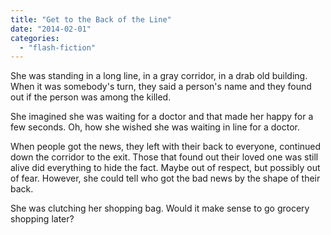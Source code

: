 ```yaml
---
title: "Get to the Back of the Line"
date: "2014-02-01"
categories: 
  - "flash-fiction"
---
```


She was standing in a long line, in a gray corridor, in a drab old building. When it was somebody's turn, they said a person's name and they found out if the person was among the killed.

She imagined she was waiting for a doctor and that made her happy for a few seconds. Oh, how she wished she was waiting in line for a doctor.

When people got the news, they left with their back to everyone, continued down the corridor to the exit. Those that found out their loved one was still alive did everything to hide the fact. Maybe out of respect, but possibly out of fear. However, she could tell who got the bad news by the shape of their back.

She was clutching her shopping bag. Would it make sense to go grocery shopping later?
